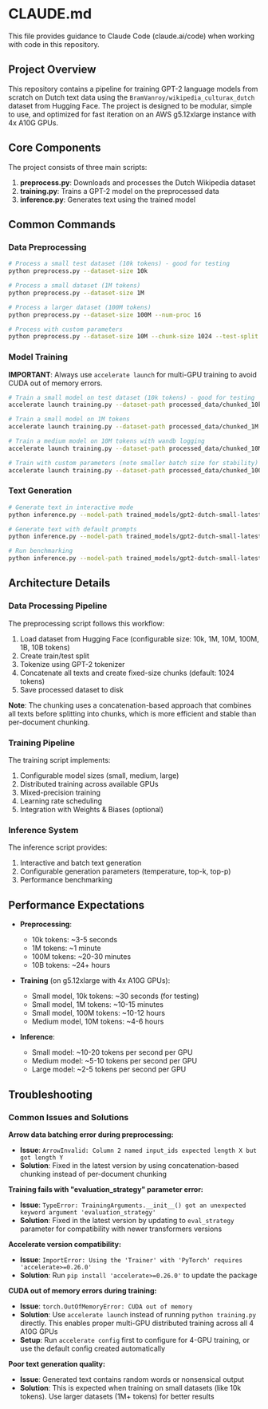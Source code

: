 # CLAUDE.md

This file provides guidance to Claude Code (claude.ai/code) when working with code in this repository.

## Project Overview

This repository contains a pipeline for training GPT-2 language models from scratch on Dutch text data using the `BramVanroy/wikipedia_culturax_dutch` dataset from Hugging Face. The project is designed to be modular, simple to use, and optimized for fast iteration on an AWS g5.12xlarge instance with 4x A10G GPUs.

## Core Components

The project consists of three main scripts:

1. **preprocess.py**: Downloads and processes the Dutch Wikipedia dataset
2. **training.py**: Trains a GPT-2 model on the preprocessed data
3. **inference.py**: Generates text using the trained model

## Common Commands

### Data Preprocessing

```bash
# Process a small test dataset (10k tokens) - good for testing
python preprocess.py --dataset-size 10k

# Process a small dataset (1M tokens)
python preprocess.py --dataset-size 1M

# Process a larger dataset (100M tokens)
python preprocess.py --dataset-size 100M --num-proc 16

# Process with custom parameters
python preprocess.py --dataset-size 10M --chunk-size 1024 --test-split 0.002 --output-dir custom_data
```

### Model Training

**IMPORTANT**: Always use `accelerate launch` for multi-GPU training to avoid CUDA out of memory errors.

```bash
# Train a small model on test dataset (10k tokens) - good for testing
accelerate launch training.py --dataset-path processed_data/chunked_10k --model-size small

# Train a small model on 1M tokens
accelerate launch training.py --dataset-path processed_data/chunked_1M --model-size small

# Train a medium model on 10M tokens with wandb logging
accelerate launch training.py --dataset-path processed_data/chunked_10M --model-size medium --use-wandb

# Train with custom parameters (note smaller batch size for stability)
accelerate launch training.py --dataset-path processed_data/chunked_100M --model-size small --epochs 1 --batch-size 4 --gradient-accumulation-steps 4
```

### Text Generation

```bash
# Generate text in interactive mode
python inference.py --model-path trained_models/gpt2-dutch-small-latest/final_model --interactive

# Generate text with default prompts
python inference.py --model-path trained_models/gpt2-dutch-small-latest/final_model

# Run benchmarking
python inference.py --model-path trained_models/gpt2-dutch-small-latest/final_model --benchmark
```

## Architecture Details

### Data Processing Pipeline

The preprocessing script follows this workflow:
1. Load dataset from Hugging Face (configurable size: 10k, 1M, 10M, 100M, 1B, 10B tokens)
2. Create train/test split
3. Tokenize using GPT-2 tokenizer
4. Concatenate all texts and create fixed-size chunks (default: 1024 tokens)
5. Save processed dataset to disk

**Note**: The chunking uses a concatenation-based approach that combines all texts before splitting into chunks, which is more efficient and stable than per-document chunking.

### Training Pipeline

The training script implements:
1. Configurable model sizes (small, medium, large)
2. Distributed training across available GPUs
3. Mixed-precision training
4. Learning rate scheduling
5. Integration with Weights & Biases (optional)

### Inference System

The inference script provides:
1. Interactive and batch text generation
2. Configurable generation parameters (temperature, top-k, top-p)
3. Performance benchmarking

## Performance Expectations

- **Preprocessing**: 
  - 10k tokens: ~3-5 seconds
  - 1M tokens: ~1 minute
  - 100M tokens: ~20-30 minutes
  - 10B tokens: ~24+ hours

- **Training** (on g5.12xlarge with 4x A10G GPUs):
  - Small model, 10k tokens: ~30 seconds (for testing)
  - Small model, 1M tokens: ~10-15 minutes
  - Small model, 100M tokens: ~10-12 hours
  - Medium model, 10M tokens: ~4-6 hours

- **Inference**:
  - Small model: ~10-20 tokens per second per GPU
  - Medium model: ~5-10 tokens per second per GPU
  - Large model: ~2-5 tokens per second per GPU

## Troubleshooting

### Common Issues and Solutions

**Arrow data batching error during preprocessing:**
- **Issue**: `ArrowInvalid: Column 2 named input_ids expected length X but got length Y`
- **Solution**: Fixed in the latest version by using concatenation-based chunking instead of per-document chunking

**Training fails with "evaluation_strategy" parameter error:**
- **Issue**: `TypeError: TrainingArguments.__init__() got an unexpected keyword argument 'evaluation_strategy'`
- **Solution**: Fixed in the latest version by updating to `eval_strategy` parameter for compatibility with newer transformers versions

**Accelerate version compatibility:**
- **Issue**: `ImportError: Using the 'Trainer' with 'PyTorch' requires 'accelerate>=0.26.0'`
- **Solution**: Run `pip install 'accelerate>=0.26.0'` to update the package

**CUDA out of memory errors during training:**
- **Issue**: `torch.OutOfMemoryError: CUDA out of memory`
- **Solution**: Use `accelerate launch` instead of running `python training.py` directly. This enables proper multi-GPU distributed training across all 4 A10G GPUs
- **Setup**: Run `accelerate config` first to configure for 4-GPU training, or use the default config created automatically

**Poor text generation quality:**
- **Issue**: Generated text contains random words or nonsensical output
- **Solution**: This is expected when training on small datasets (like 10k tokens). Use larger datasets (1M+ tokens) for better results